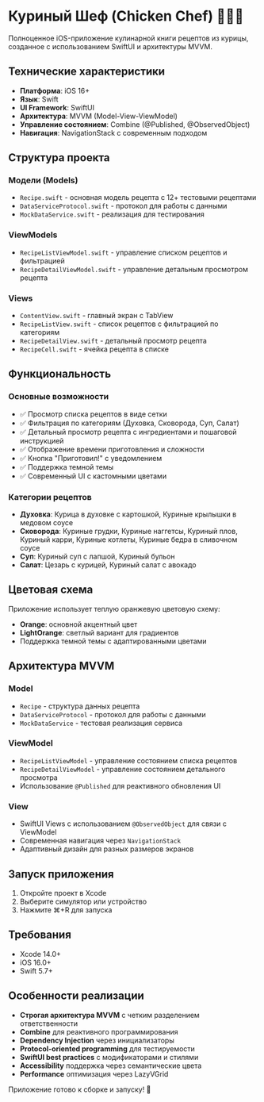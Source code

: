 # Куриный Шеф (Chicken Chef) 🐔👨‍🍳

Полноценное iOS-приложение кулинарной книги рецептов из курицы, созданное с использованием SwiftUI и архитектуры MVVM.

## Технические характеристики

- **Платформа**: iOS 16+
- **Язык**: Swift
- **UI Framework**: SwiftUI
- **Архитектура**: MVVM (Model-View-ViewModel)
- **Управление состоянием**: Combine (@Published, @ObservedObject)
- **Навигация**: NavigationStack с современным подходом

## Структура проекта

### Модели (Models)
- `Recipe.swift` - основная модель рецепта с 12+ тестовыми рецептами
- `DataServiceProtocol.swift` - протокол для работы с данными
- `MockDataService.swift` - реализация для тестирования

### ViewModels
- `RecipeListViewModel.swift` - управление списком рецептов и фильтрацией
- `RecipeDetailViewModel.swift` - управление детальным просмотром рецепта

### Views
- `ContentView.swift` - главный экран с TabView
- `RecipeListView.swift` - список рецептов с фильтрацией по категориям
- `RecipeDetailView.swift` - детальный просмотр рецепта
- `RecipeCell.swift` - ячейка рецепта в списке

## Функциональность

### Основные возможности
- ✅ Просмотр списка рецептов в виде сетки
- ✅ Фильтрация по категориям (Духовка, Сковорода, Суп, Салат)
- ✅ Детальный просмотр рецепта с ингредиентами и пошаговой инструкцией
- ✅ Отображение времени приготовления и сложности
- ✅ Кнопка "Приготовил!" с уведомлением
- ✅ Поддержка темной темы
- ✅ Современный UI с кастомными цветами

### Категории рецептов
- **Духовка**: Курица в духовке с картошкой, Куриные крылышки в медовом соусе
- **Сковорода**: Куриные грудки, Куриные наггетсы, Куриный плов, Куриный карри, Куриные котлеты, Куриные бедра в сливочном соусе
- **Суп**: Куриный суп с лапшой, Куриный бульон
- **Салат**: Цезарь с курицей, Куриный салат с авокадо

## Цветовая схема

Приложение использует теплую оранжевую цветовую схему:
- **Orange**: основной акцентный цвет
- **LightOrange**: светлый вариант для градиентов
- Поддержка темной темы с адаптированными цветами

## Архитектура MVVM

### Model
- `Recipe` - структура данных рецепта
- `DataServiceProtocol` - протокол для работы с данными
- `MockDataService` - тестовая реализация сервиса

### ViewModel
- `RecipeListViewModel` - управление состоянием списка рецептов
- `RecipeDetailViewModel` - управление состоянием детального просмотра
- Использование `@Published` для реактивного обновления UI

### View
- SwiftUI Views с использованием `@ObservedObject` для связи с ViewModel
- Современная навигация через `NavigationStack`
- Адаптивный дизайн для разных размеров экранов

## Запуск приложения

1. Откройте проект в Xcode
2. Выберите симулятор или устройство
3. Нажмите ⌘+R для запуска

## Требования

- Xcode 14.0+
- iOS 16.0+
- Swift 5.7+

## Особенности реализации

- **Строгая архитектура MVVM** с четким разделением ответственности
- **Combine** для реактивного программирования
- **Dependency Injection** через инициализаторы
- **Protocol-oriented programming** для тестируемости
- **SwiftUI best practices** с модификаторами и стилями
- **Accessibility** поддержка через семантические цвета
- **Performance** оптимизация через LazyVGrid

Приложение готово к сборке и запуску! 🚀
